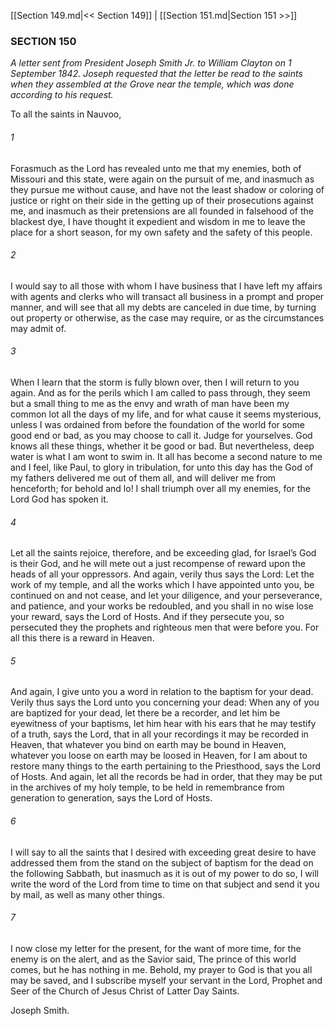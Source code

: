 [[Section 149.md|<< Section 149]]  |  [[Section 151.md|Section 151 >>]]

### SECTION 150

*A letter sent from President Joseph Smith Jr. to William Clayton on 1 September 1842. Joseph requested that the letter be read to the saints when they assembled at the Grove near the temple, which was done according to his request.*

To all the saints in Nauvoo,

###### 1
Forasmuch as the Lord has revealed unto me that my enemies, both of Missouri and this state, were again on the pursuit of me, and inasmuch as they pursue me without cause, and have not the least shadow or coloring of justice or right on their side in the getting up of their prosecutions against me, and inasmuch as their pretensions are all founded in falsehood of the blackest dye, I have thought it expedient and wisdom in me to leave the place for a short season, for my own safety and the safety of this people.

###### 2
I would say to all those with whom I have business that I have left my affairs with agents and clerks who will transact all business in a prompt and proper manner, and will see that all my debts are canceled in due time, by turning out property or otherwise, as the case may require, or as the circumstances may admit of.

###### 3
When I learn that the storm is fully blown over, then I will return to you again. And as for the perils which I am called to pass through, they seem but a small thing to me as the envy and wrath of man have been my common lot all the days of my life, and for what cause it seems mysterious, unless I was ordained from before the foundation of the world for some good end or bad, as you may choose to call it. Judge for yourselves. God knows all these things, whether it be good or bad. But nevertheless, deep water is what I am wont to swim in. It all has become a second nature to me and I feel, like Paul, to glory in tribulation, for unto this day has the God of my fathers delivered me out of them all, and will deliver me from henceforth; for behold and lo! I shall triumph over all my enemies, for the Lord God has spoken it.

###### 4
Let all the saints rejoice, therefore, and be exceeding glad, for Israel’s God is their God, and he will mete out a just recompense of reward upon the heads of all your oppressors. And again, verily thus says the Lord: Let the work of my temple, and all the works which I have appointed unto you, be continued on and not cease, and let your diligence, and your perseverance, and patience, and your works be redoubled, and you shall in no wise lose your reward, says the Lord of Hosts. And if they persecute you, so persecuted they the prophets and righteous men that were before you. For all this there is a reward in Heaven.

###### 5
And again, I give unto you a word in relation to the baptism for your dead. Verily thus says the Lord unto you concerning your dead: When any of you are baptized for your dead, let there be a recorder, and let him be eyewitness of your baptisms, let him hear with his ears that he may testify of a truth, says the Lord, that in all your recordings it may be recorded in Heaven, that whatever you bind on earth may be bound in Heaven, whatever you loose on earth may be loosed in Heaven, for I am about to restore many things to the earth pertaining to the Priesthood, says the Lord of Hosts. And again, let all the records be had in order, that they may be put in the archives of my holy temple, to be held in remembrance from generation to generation, says the Lord of Hosts.

###### 6
I will say to all the saints that I desired with exceeding great desire to have addressed them from the stand on the subject of baptism for the dead on the following Sabbath, but inasmuch as it is out of my power to do so, I will write the word of the Lord from time to time on that subject and send it you by mail, as well as many other things.

###### 7
I now close my letter for the present, for the want of more time, for the enemy is on the alert, and as the Savior said, The prince of this world comes, but he has nothing in me. Behold, my prayer to God is that you all may be saved, and I subscribe myself your servant in the Lord, Prophet and Seer of the Church of Jesus Christ of Latter Day Saints.

Joseph Smith.